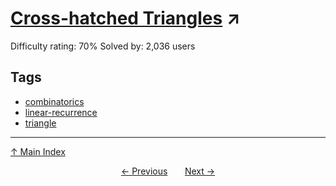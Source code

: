# [Cross-hatched Triangles](https://projecteuler.net/problem=163) ↗️

Difficulty rating: 70%
Solved by: 2,036 users
## Tags

- [combinatorics](../tags/combinatorics.md)
- [linear-recurrence](../tags/linear-recurrence.md)
- [triangle](../tags/triangle.md)



---

[↑ Main Index](../README.md)


<div align=center><a href='162.md'>← Previous</a> &nbsp;&nbsp; &nbsp;&nbsp;  <a href='164.md'>Next →</a></div>
